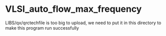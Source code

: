 # VLSI_auto_flow_max_frequency
LIBS/qx/qrctechfile is too big to upload, we need to put it in this directory to make this program run successfully
